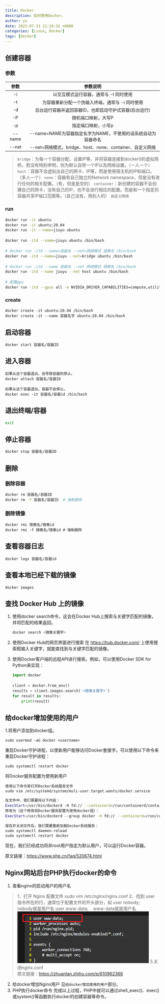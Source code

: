 ```yaml
---
title: Docker
description: 如何使用Docker。
author: yu
date: 2025-07-31 21:10:32 +0800
categories: [Linux, Docker]
tags: [Docker]
---
```



## 创建容器

### 参数

|   参数    |   参数说明    |
|:---------:|:------------:|
|      -i     |  以交互模式运行容器，通常与 -t 同时使用  |
|      -t     |  为容器重新分配一个伪输入终端，通常与 -i 同时使用  |
|      -d     |  后台运行容器并返回容器ID，也即启动守护式容器(后台运行)  |
|      -P     |  随机端口映射，大写P  |
|      -p     |  指定端口映射，小写p  |
|    \-\-name   |  \-\-name=NAME为容器指定名字为NAME，不使用的话系统自动为容器命名  |
|    \-\-net    |  \-\-net=网络模式，bridge、host、none、container、自定义网络  |

>`bridge`：为每一个容器分配、设置IP等，并将容器连接到docker0的虚拟网桥。若没有特别申明，则为默认自带一个IP以及网络设置。（一人一个）
`host`：容器不会虚拟出自己的网卡、IP等，而是使用宿主机的IP和端口。（多人一个）
`none`：容器有自己独立的Network namespace，但是没有进行任何的相关配置。（有，但是是空的）
`container`：新创建的容器不会创建自己的网卡，没有自己的IP，也不会进行相应的配置。而是和一个指定的容器共享IP端口范围等。（自己没有，用别人的）
`自定义网络`

### run

```bash
docker run -it ubuntu
docker run -it ubuntu:20.04
docker run -it --name=jiuyu ubuntu

docker run -itd --name=jiuyu ubuntu /bin/bash

# docker run -itd --name=容器名 --net=网络模式 镜像名 /bin/bash
docker run -itd --name=jiuyu --net=bridge ubuntu /bin/bash

# docker run -itd --name 容器名 --net 网络模式 镜像名 /bin/bash
docker run -itd --name jiuyu --net host ubuntu /bin/bash

# 配置gpu
docker run -itd --gpus all -e NVIDIA_DRIVER_CAPABILITIES=compute,utility -e NVIDIA_VISIBLE_DEVICES=all --net=host --name=容器名 --hostname=主机名 镜像名
```

### create

```shell
docker create -it ubuntu:20.04 /bin/bash
docker create -it --name 容器名字 ubuntu:20.04 /bin/bash
```

## 启动容器

```shell
docker start 容器名/容器ID
```

## 进入容器

```shell
如果从这个容器退出，会导致容器的停止。
docker attach 容器名/容器ID

如果从这个容器退出，容器不会停止。
docker exec -it 容器名/容器id /bin/bash
```

## 退出终端/容器

```bash
exit
```

## 停止容器

```bash
docker stop 容器名/容器ID
```

## 删除

### 删除容器

```bash
docker rm 容器名/容器ID
docker rm -f 容器名/容器ID  # 强制删除
```

### 删除镜像

```shell
docker rmi 镜像名/镜像id
docker rmi -f 镜像名/镜像id # 强制删除
```

## 查看容器日志

```shell
docker logs 容器名/容器id
```

## 查看本地已经下载的镜像

```shell
docker images
```

## 查找 Docker Hub 上的镜像

1. 使用docker search命令，这会在Docker Hub上搜索与关键字匹配的镜像，并将匹配的结果返回。
    ```bash
    docker search <镜像关键字>
    ```

2. 使用Docker Hub的网页界面进行搜索
在 <https://hub.docker.com/> 上使用搜索框输入关键字，就能查找到与关键字匹配的镜像。

3. 使用Docker客户端的远程API进行搜索。例如，可以使用Docker SDK for Python来实现：
    ```python
    import docker

    client = docker.from_env()
    results = client.images.search('<镜像关键字>')
    for result in results:
        print(result)
    ```

## 给docker增加使用的用户

1.将用户添加到docker组。
```shell
sudo usermod -aG docker <username>
```
重启Docker守护进程，以使新用户能够访问Docker套接字。可以使用以下命令来重启Docker守护进程：
```shell
sudo systemctl restart docker
```
将Docker服务配置为使用新用户
```shell
使用以下命令来打开Docker系统服务文件
sudo vim /etc/systemd/system/muli-user.target.wants/docker.service
```
```bash
在文件中，我们需要将以下内容：
ExecStart=/usr/bin/dockerd -H fd:// --containerd=/run/containerd/containerd.sock
修改为（这个修改将Docker服务配置为使用docker组）：
ExecStart=/usr/bin/dockerd --group docker -H fd:// --containerd=/run/containerd/containerd.sock
```
```shell
保存并关闭文件后，我们需要重新加载Docker系统服务：
sudo systemctl daemon-reload
sudo systemctl restart docker
```
现在，我们已经成功将非root用户指定为默认用户，可以运行Docker容器。

原文链接：https://www.php.cn/faq/520674.html

## Nginx网站后台PHP执行docker的命令

1. 查看nginx的启动用户的用户名
>1、打开 Nginx 配置文件
sudo vim /etc/nginx/nginx.conf
2、找到 user 指令所在的行，通常位于配置文件的开头部分，如
user nobody; &nbsp;&nbsp; nobody就是用户名
user www-data; &nbsp;&nbsp;  www-data就是用户名
![](/common/posts/docker/nginx.png)
3.关闭nginx.conf<br/>
原文链接：https://zhuanlan.zhihu.com/p/610962366
2. 给docker增加Nginx用户
见`给docker增加使用的用户`部分。
3. PHP执行docker命令
完成以上过程，PHP中就可以通过shell_exec()、exec()或system()等函数执行docker的创建容器等命令。
